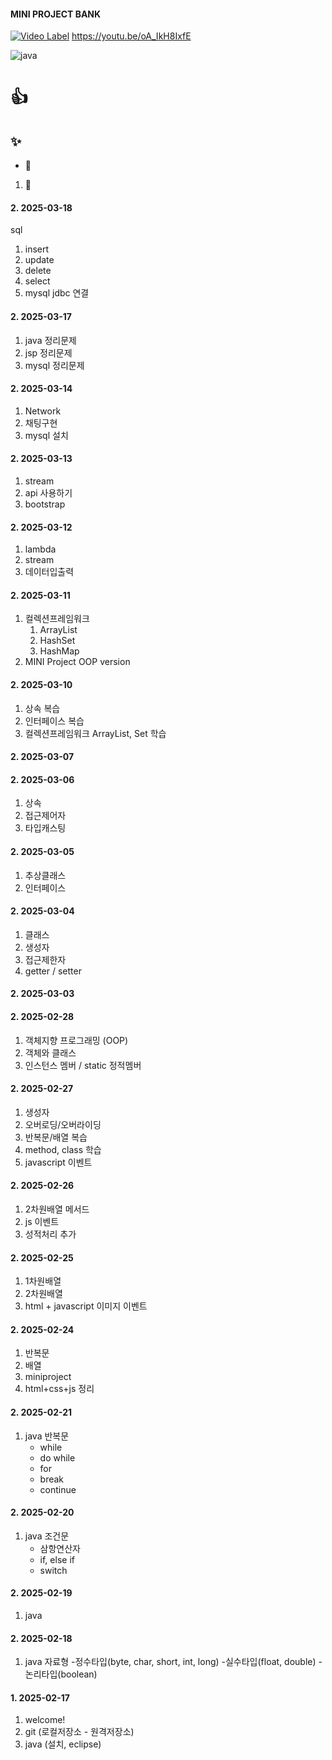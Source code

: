#### MINI PROJECT BANK

[![Video Label](https://i.ytimg.com/vi/oA_IkH8IxfE/hqdefault.jpg?sqp=-oaymwFBCNACELwBSFryq4qpAzMIARUAAIhCGAHYAQHiAQoIGBACGAY4AUAB8AEB-AG2BIAC8AKKAgwIABABGGUgZShlMA8=&rs=AOn4CLBNFf5CmXDTk7w18eZH_a69TDXJTQ)](https://youtu.be/oA_IkH8IxfE)
https://youtu.be/oA_IkH8IxfE

![java](https://img.shields.io/badge/Java-ED8B00?style=for-the-badge&logo=openjdk&logoColor=white)
# :+1: 

## :sparkles: 

* :camel: 

1. :tada:


#### 2. 2025-03-18
sql 
1. insert
2. update
3. delete
4. select
5. mysql jdbc 연결

#### 2. 2025-03-17
1. java 정리문제
2. jsp 정리문제
3. mysql 정리문제

#### 2. 2025-03-14
1. Network
2. 채팅구현
3. mysql 설치
#### 2. 2025-03-13
1. stream
2. api 사용하기
3. bootstrap
#### 2. 2025-03-12
1. lambda
2. stream
3. 데이터입출력 
#### 2. 2025-03-11
1. 컬렉션프레임워크
   1) ArrayList
   2) HashSet
   3) HashMap
3. MINI Project OOP version
#### 2. 2025-03-10
1. 상속 복습
2. 인터페이스 복습
3. 컬렉션프레임워크 ArrayList, Set 학습

#### 2. 2025-03-07
#### 2. 2025-03-06
1. 상속
2. 접근제어자
3. 타입캐스팅 
#### 2. 2025-03-05
1. 추상클래스 
2. 인터페이스
#### 2. 2025-03-04
1. 클래스
2. 생성자
3. 접근제한자
4. getter / setter
#### 2. 2025-03-03


#### 2. 2025-02-28
1. 객체지향 프로그래밍 (OOP)
2. 객체와 클래스
3. 인스턴스 멤버 / static 정적멤버
#### 2. 2025-02-27
1. 생성자
2. 오버로딩/오버라이딩
3. 반복문/배열 복습
4. method, class 학습
5. javascript 이벤트

#### 2. 2025-02-26
1.  2차원배열 메서드
2.  js 이벤트
3.  성적처리 추가
   
#### 2. 2025-02-25
1. 1차원배열
2. 2차원배열
3. html + javascript 이미지 이벤트

#### 2. 2025-02-24
1. 반복문
2. 배열
3. miniproject 
4. html+css+js 정리
#### 2. 2025-02-21
1. java 반복문
    - while
    - do while
    - for
    - break
    - continue
#### 2. 2025-02-20
1. java 조건문
   - 삼항연산자
   - if, else if
   - switch
#### 2. 2025-02-19
1. java

#### 2. 2025-02-18
1. java 자료형
    -정수타입(byte, char, short, int, long)
    -실수타입(float, double)
    -논리타입(boolean)
#### 1. 2025-02-17 
1. welcome!
2. git (로컬저장소 - 원격저장소)
3. java (설치, eclipse)
